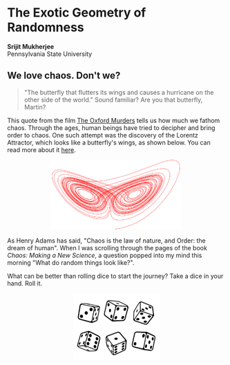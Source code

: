 # The Exotic Geometry of Randomness

**Srijit Mukherjee**  
Pennsylvania State University  

## We love chaos. Don't we?

> "The butterfly that flutters its wings and causes a hurricane on the other side of the world." Sound familiar? Are you that butterfly, Martin?

This quote from the film [The Oxford Murders](https://www.imdb.com/title/tt0488604/) tells us how much we fathom chaos. Through the ages, human beings have tried to decipher and bring order to chaos. One such attempt was the discovery of the Lorentz Attractor, which looks like a butterfly's wings, as shown below. You can read more about it [here](https://en.wikipedia.org/wiki/Lorenz_system).

<div align="center">
    <img src="images/attractor_lorentz.png" alt="Lorentz Attractor" width="300"/>
</div>

As Henry Adams has said, "Chaos is the law of nature, and Order: the dream of human". When I was scrolling through the pages of the book *Chaos: Making a New Science*, a question popped into my mind this morning "What do random things look like?".

What can be better than rolling dice to start the journey? Take a dice in your hand. Roll it.

<div align="center">
     <img src="images/dice_roll.png" alt="Dice Roll" width="200"/>
</div>
